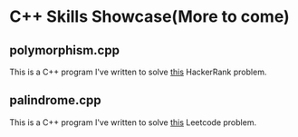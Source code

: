 # C++ Skills Showcase(More to come)

## polymorphism.cpp 
This is a C++ program I've written to solve [this](https://www.hackerrank.com/challenges/abstract-classes-polymorphism/problem) HackerRank problem.

## palindrome.cpp 
This is a C++ program I've written to solve [this](https://leetcode.com/problems/find-the-closest-palindrome/) Leetcode problem.